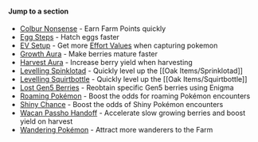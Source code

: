 #### Jump to a section

* [Colbur Nonsense](#nonsense) - Earn Farm Points quickly
* [Egg Steps](#!Hatchery) - Hatch eggs faster
* [EV Setup](#EV) - Get more [Effort Values](#!Pokérus) when capturing pokemon
* [Growth Aura](#growth) - Make berries mature faster
* [Harvest Aura](#harvest) - Increase berry yield when harvesting
* [Levelling Spinklotad](#sprinklotad) - Quickly level up the [[Oak Items/Sprinklotad]]
* [Levelling Squirtbottle](#squirtbottle) - Quickly level up the [[Oak Items/Squirtbottle]]
* [Lost Gen5 Berries](#enigma) - Reobtain specific Gen5 berries using Enigma
* [Roaming Pokémon](#roamers) - Boost the odds for roaming Pokémon encounters
* [Shiny Chance](#!Shiny_Chance) - Boost the odds of Shiny Pokémon encounters
* [Wacan Passho Handoff](#handoff) - Accelerate slow growing berries and boost yield on harvest
* [Wandering Pokémon](#wanderers) - Attract more wanderers to the Farm
